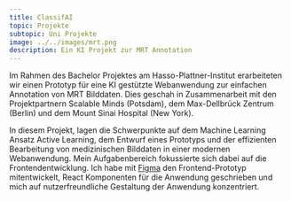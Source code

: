 ```yaml
---
title: ClassifAI
topic: Projekte
subtopic: Uni Projekte
image: ../../images/mrt.png
description: Ein KI Projekt zur MRT Annotation
---
```


Im Rahmen des Bachelor Projektes am Hasso-Plattner-Institut erarbeiteten wir einen Prototyp für eine KI gestützte Webanwendung zur einfachen Annotation von MRT Bilddaten. Dies geschah in Zusammenarbeit mit den Projektpartnern Scalable Minds (Potsdam), dem Max-Dellbrück Zentrum (Berlin) und dem Mount Sinai Hospital (New York).

In diesem Projekt, lagen die Schwerpunkte auf dem Machine Learning Ansatz Active Learning, dem Entwurf eines Prototyps und der effizienten Bearbeitung von medizinischen Bilddaten in einer modernen Webanwendung. Mein Aufgabenbereich fokussierte sich dabei auf die Frontendentwicklung. Ich habe mit [Figma](https://www.figma.com/de/) den Frontend-Prototyp mitentwickelt, React Komponenten für die Anwendung geschrieben und mich auf nutzerfreundliche Gestaltung der Anwendung konzentriert.
